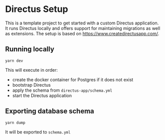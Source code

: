 # Directus Setup

This is a template project to get started with a custom Directus application. It runs Directus locally and offers support for maintaining migrations as well as extensions. The setup is based on https://www.createdirectusapp.com/.

## Running locally

```
yarn dev
```

This will execute in order:

- create the docker container for Postgres if it does not exist
- bootstrap Directus
- apply the schema from `directus-app/schema.yml`
- start the Directus application

## Exporting database schema

```
yarn dump
```

It will be exported to `schema.yml`